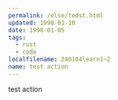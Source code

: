 ```yaml
---
permalink: /else/tedst.html
updated: 1998-01-10
date: 1998-01-05
tags:
  - rust
  - code
localfilename: 240104learn1~2
name: test action
---
```

test action
